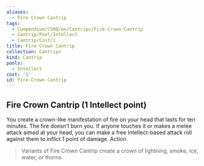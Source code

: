 ```yaml
---
aliases:
  - Fire Crown Cantrip
tags:
  - Compendium/CSRD/en/Cantrips/Fire-Crown-Cantrip
  - Cantrip/Pool/Intellect
  - Cantrip/Cost/1
title: Fire Crown Cantrip
collection: Cantrips
kind: Cantrip
pools:
  - Intellect
cost: '1'
id: Fire-Crown-Cantrip
---
```

## Fire Crown Cantrip  (1 Intellect point)  
You create a crown-like manifestation of fire on your head that lasts for ten minutes. The fire doesn’t burn you. If anyone touches it or makes a melee attack aimed at your head, you can make a free Intellect-based attack roll against them to inflict 1 point of damage. Action.  
>Variants of Fire Crown Cantrip create a crown of lightning, smoke, ice, water, or thorns.  
  
